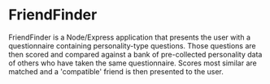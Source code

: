 # FriendFinder

FriendFinder is a Node/Express application that presents the user with a questionnaire containing personality-type questions.  Those questions are then scored and compared against a bank of pre-collected personality data of others who have taken the same questionnaire. Scores most similar are matched and a 'compatible' friend is then presented to the user.
